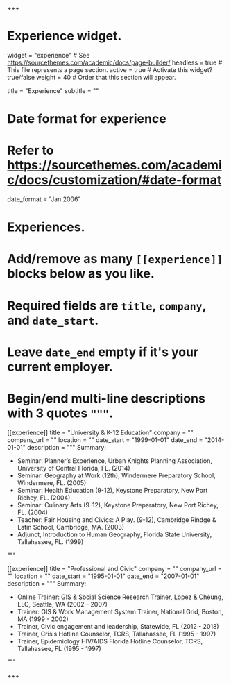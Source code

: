 +++
# Experience widget.
widget = "experience"  # See https://sourcethemes.com/academic/docs/page-builder/
headless = true  # This file represents a page section.
active = true  # Activate this widget? true/false
weight = 40  # Order that this section will appear.

title = "Experience"
subtitle = ""

# Date format for experience
#   Refer to https://sourcethemes.com/academic/docs/customization/#date-format
date_format = "Jan 2006"

# Experiences.
#   Add/remove as many `[[experience]]` blocks below as you like.
#   Required fields are `title`, `company`, and `date_start`.
#   Leave `date_end` empty if it's your current employer.
#   Begin/end multi-line descriptions with 3 quotes `"""`.

[[experience]]
  title = "University & K-12 Education"
  company = ""
  company_url = ""
  location = ""
  date_start = "1999-01-01"
  date_end = "2014-01-01"
  description = """
  Summary:
  
  * Seminar: Planner’s Experience, Urban Knights Planning Association, University of Central Florida, FL. (2014)
  * Seminar: Geography at Work (12th), Windermere Preparatory School, Windermere, FL. (2005)
  * Seminar: Health Education (9-12), Keystone Preparatory, New Port Richey, FL. (2004)  	
  * Seminar: Culinary Arts (9-12), Keystone Preparatory, New Port Richey, FL. (2004)  	
  * Teacher: Fair Housing and Civics: A Play. (9-12), Cambridge Rindge & Latin School, Cambridge, MA. (2003)
  * Adjunct, Introduction to Human Geography, Florida State University, Tallahassee, FL. (1999)

  """


[[experience]]
  title = "Professional and Civic"
  company = ""
  company_url = ""
  location = ""
  date_start = "1995-01-01"
  date_end = "2007-01-01"
  description = """
  Summary:
  
 * Online Trainer: GIS & Social Science Research Trainer, Lopez & Cheung, LLC, Seattle, WA (2002 - 2007)
 * Trainer: GIS & Work Management System Trainer, National Grid, Boston, MA (1999 - 2002)
 * Trainer, Civic engagement and leadership, Statewide, FL (2012 - 2018)
 * Trainer, Crisis Hotline Counselor, TCRS, Tallahassee, FL (1995 - 1997)
 * Trainer, Epidemiology HIV/AIDS Florida Hotline Counselor, TCRS, Tallahassee, FL (1995 - 1997)

  """


+++
